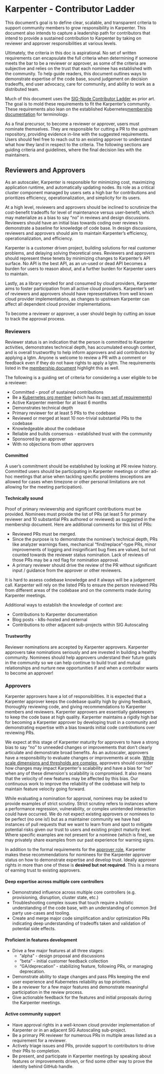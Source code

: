 # Karpenter - Contributor Ladder

This document’s goal is to define clear, scalable, and transparent criteria to support community members to grow responsibility in Karpenter. This document also intends to capture a leadership path for contributors that intend to provide a sustained contribution to Karpenter by taking on reviewer and approver responsibilities at various levels. 

Ultimately, the criteria in this doc is aspirational. No set of written requirements can encapsulate the full criteria when determining if someone meets the bar to be a reviewer or approver, as some of the criteria are subjective and relies on the trust that each nominee has established with the community. To help guide readers, this document outlines ways to demonstrate expertise of the code base, sound judgement on decision tradeoffs, end user advocacy, care for community, and ability to work as a distributed team.

Much of this document uses the [SIG-Node Contributor Ladder](https://github.com/kubernetes/community/blob/master/sig-node/sig-node-contributor-ladder.md) as prior art. The goal is to mold these requirements to fit the Karpenter’s community. These requirements also lean on the established Kubernetes[membership documentation](https://github.com/kubernetes/community/blob/master/community-membership.md) for terminology.

As a final precursor, to become a reviewer or approver, users must nominate themselves. They are responsible for cutting a PR to the upstream repository, providing evidence in-line with the suggested requirements. Users should feel free to reach out to an existing approver to understand what how they land in respect to the criteria. The following sections are guiding criteria and guidelines, where the final decision lies with the maintainers. 

## Reviewers and Approvers

As an autoscaler, Karpenter is responsible for minimizing cost, maximizing application runtime, and automatically updating nodes. Its role as a critical cluster component managed by users sets a high bar for contributions and prioritizes efficiency, operationalization, and simplicity for its users. 

At a high level, reviewers and approvers should be inclined to scrutinize the cost-benefit tradeoffs for level of maintenance versus user-benefit, which may materialize as a bias to say “no” in reviews and design discussions. Reviewers should have an initial bias towards coding over reviews to demonstrate a baseline for knowledge of code base. In design discussions, reviewers and approvers should aim to maintain Karpenter’s efficiency, operationalization, and efficiency. 

Karpenter is a customer driven project, building solutions for real customer problems, and delaying solving theoretical ones. Reviewers and approvers should represent these tenets by minimizing changes to Karpenter’s API surface. No API is the best API, as an un-used or dead API becomes a burden for users to reason about, and a further burden for Karpenter users to maintain.

Lastly, as a library vended for and consumed by cloud providers, Karpenter aims to foster participation from all active cloud providers. Karpenter’s set of reviewers and approvers should have representatives from well known cloud provider implementations, as changes to upstream Karpenter can affect all dependent cloud provider implementations.

To become a reviewer or approver, a user should begin by cutting an issue to track the approval process.

### Reviewers

Reviewer status is an indication that the person is committed to Karpenter activities, demonstrates technical depth, has accumulated enough context, and is overall trustworthy to help inform approvers and aid contributors by applying a lgtm. Anyone is welcome to review a PR with a comment or feedback even if they do not have rights to apply a lgtm. The requirements listed in the [membership document](https://github.com/kubernetes/community/blob/master/community-membership.md#reviewer) highlight this as well.

The following is a guiding set of criteria for considering a user eligible to be a reviewer:

* Committed - proof of sustained contributions
* Be a [Kubernetes org member](https://github.com/kubernetes/community/blob/master/community-membership.md#member) (which has its [own set of requirements](https://github.com/kubernetes/community/blob/master/community-membership.md#requirements))
* Active Karpenter member for at least 6 months
* Demonstrates technical depth
* Primary reviewer for at least 5 PRs to the codebase
* Reviewed or merged at least 10 non-trivial substantial PRs to the codebase
* Knowledgeable about the codebase
* Reliable and builds consensus - established trust with the community
* Sponsored by an approver
* With no objections from other approvers

#### Committed

A user’s commitment should be established by looking at PR review history. Committed users should be participating in Karpenter meetings or other ad-hoc meetings that arise when tackling specific problems (exceptions are allowed for cases when timezone or other personal limitations are not allowing for the meeting participation). 

#### Technically sound

Proof of primary reviewership and significant contributions must be provided. Nominees must provide the list of PRs (at least 5 for primary reviewer and 10 substantial PRs authored or reviewed) as suggested in the membership document. Here are additional comments for this list of PRs:

* Reviewed PRs must be merged.
* Since the purpose is to demonstrate the nominee's technical depth, PRs like analyzer warnings fixes, mechanical “find/replace”-type PRs, minor improvements of logging and insignificant bug fixes are valued, but not counted towards the reviewer status nomination. Lack of reviews of those PRs may be a red flag for nomination approval.
* A primary reviewer should drive the review of the PR without significant input / guidance from the approver or other reviewers.

It is hard to assess codebase knowledge and it always will be a judgement call. Karpenter will rely on the listed PRs to ensure the person reviewed PRs from different areas of the codebase and on the comments made during Karpenter meetings.

Additional ways to establish the knowledge of context are:

* Contributions to Karpenter documentation
* Blog posts - k8s-hosted and external
* Contributions to other adjacent sub-projects within SIG Autoscaling

#### Trustworthy

Reviewer nominations are accepted by Karpenter approvers. Karpenter approvers take nominations seriously and are invested in building a healthy community. Nominees should help approvers understand their future goals in the community so we can help continue to build trust and mutual relationships and nurture new opportunities if and when a contributor wants to become an approver!

### Approvers 

Karpenter approvers have a lot of responsibilities. It is expected that a Karpenter approver keeps the codebase quality high by giving feedback, thoroughly reviewing code, and giving recommendations to Karpenter members and reviewers. Karpenter approvers are essentially gatekeepers to keep the code base at high quality. Karpenter maintains a rigidly high bar for becoming a Karpenter approver by developing trust in a community and demonstrating expertise with a bias towards initial code contributions over reviewing PRs.

We expect at this stage of Karpenter maturity for approvers to have a strong bias to say “no” to unneeded changes or improvements that don't clearly articulate and demonstrate broad benefits. As an autoscaler, approvers have a responsibility to evaluate changes or improvements at scale. [While scale dimensions and thresholds are complex](https://github.com/kubernetes/community/blob/master/sig-scalability/configs-and-limits/thresholds.md#kubernetes-thresholds), approvers should consider how changes may impact Karpenter's scalability and have a bias for “no” when any of these dimension's scalability is compromised. It also means that the velocity of new features may be affected by this bias. Our continuous work to improve the reliability of the codebase will help to maintain feature velocity going forward.

While evaluating a nomination for approval, nominees may be asked to provide examples of strict scrutiny. Strict scrutiny refers to instances where a performance regression, vulnerability, or complex unintended interaction could have occurred. We do not expect existing approvers or nominees to be perfect (no one is!) but as a maintainer community we have had instances of pull requests that we want to learn from and spot to mitigate potential risks given our trust to users and existing project maturity level. Where specific examples are not present for a nominee (which is fine), we may privately share examples from our past experience for warning signs.

In addition to the formal requirements for the [approver role](https://github.com/kubernetes/community/blob/master/community-membership.md#approver), Karpenter makes these recommendations for nominees for the Karpenter approver status on how to demonstrate expertise and develop trust. Ideally approver rights in more than one of these is **desired but not required**. This is a means of earning trust to existing approvers. 

#### Deep expertise across multiple core controllers 

* Demonstrated influence across multiple core controllers (e.g. provisioning, disruption, cluster state, etc.)
* Troubleshooting complex issues that touch require a holistic understanding of the code base, with an understanding of common 3rd party use-cases and tooling.
* Create and merge major code simplification and/or optimization PRs indicating deep understanding of tradeoffs taken and validation of potential side effects.

#### Proficient in features development

* Drive a few major features at all three stages:
    * “alpha” - design proposal and discussions
    * “beta” - initial customer feedback collection
    * “GA/deprecation” - stabilizing feature, following PRs, or managing deprecation.
* Demonstrate ability to stage changes and pass PRs keeping the end user experience and Kubernetes reliability as top priorities.
* Be a reviewer for a few major features and demonstrate meaningful participation in the review process.
* Give actionable feedback for the features and initial proposals during the Karpenter meetings.

#### Active community support

* Have approval rights in a well-known cloud provider implementation of Karpenter or in an adjacent SIG Autoscaling sub-project. 
* Be a primary PR reviewer for numerous PRs in multiple areas listed as a requirement for a reviewer.
* Actively triage issues and PRs, provide support to contributors to drive their PRs to completion.
* Be present, and participate in Karpenter meetings by speaking about features or improvements driven, or find some other way to prove the identity behind GitHub handle.